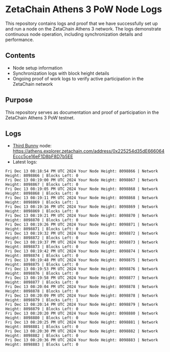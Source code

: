 # ZetaChain Athens 3 PoW Node Logs
This repository contains logs and proof that we have successfully set up and run a node on the ZetaChain Athens 3 network. The logs demonstrate continuous node operation, including synchronization details and performance.

## Contents
- Node setup information
- Synchronization logs with block height details
- Ongoing proof of work logs to verify active participation in the ZetaChain network

## Purpose
This repository serves as documentation and proof of participation in the ZetaChain Athens 3 PoW testnet.

## Logs

- [Third Bunny](https://thirdbunny.xyz/) node: https://athens.explorer.zetachain.com/address/0x225254d35dE666064Eccc5ce16eF1D8bF8D7b5EE
- Latest logs:
```
Fri Dec 13 08:18:54 PM UTC 2024 Your Node Height: 8098866 | Network Height: 8098866 | Blocks Left: 0
Fri Dec 13 08:19:00 PM UTC 2024 Your Node Height: 8098867 | Network Height: 8098867 | Blocks Left: 0
Fri Dec 13 08:19:05 PM UTC 2024 Your Node Height: 8098868 | Network Height: 8098868 | Blocks Left: 0
Fri Dec 13 08:19:11 PM UTC 2024 Your Node Height: 8098868 | Network Height: 8098869 | Blocks Left: 1
Fri Dec 13 08:19:16 PM UTC 2024 Your Node Height: 8098869 | Network Height: 8098869 | Blocks Left: 0
Fri Dec 13 08:19:21 PM UTC 2024 Your Node Height: 8098870 | Network Height: 8098870 | Blocks Left: 0
Fri Dec 13 08:19:26 PM UTC 2024 Your Node Height: 8098871 | Network Height: 8098871 | Blocks Left: 0
Fri Dec 13 08:19:32 PM UTC 2024 Your Node Height: 8098872 | Network Height: 8098872 | Blocks Left: 0
Fri Dec 13 08:19:37 PM UTC 2024 Your Node Height: 8098873 | Network Height: 8098873 | Blocks Left: 0
Fri Dec 13 08:19:42 PM UTC 2024 Your Node Height: 8098874 | Network Height: 8098874 | Blocks Left: 0
Fri Dec 13 08:19:48 PM UTC 2024 Your Node Height: 8098875 | Network Height: 8098875 | Blocks Left: 0
Fri Dec 13 08:19:53 PM UTC 2024 Your Node Height: 8098876 | Network Height: 8098876 | Blocks Left: 0
Fri Dec 13 08:19:58 PM UTC 2024 Your Node Height: 8098877 | Network Height: 8098877 | Blocks Left: 0
Fri Dec 13 08:20:04 PM UTC 2024 Your Node Height: 8098878 | Network Height: 8098878 | Blocks Left: 0
Fri Dec 13 08:20:09 PM UTC 2024 Your Node Height: 8098878 | Network Height: 8098879 | Blocks Left: 1
Fri Dec 13 08:20:14 PM UTC 2024 Your Node Height: 8098879 | Network Height: 8098879 | Blocks Left: 0
Fri Dec 13 08:20:20 PM UTC 2024 Your Node Height: 8098880 | Network Height: 8098880 | Blocks Left: 0
Fri Dec 13 08:20:25 PM UTC 2024 Your Node Height: 8098881 | Network Height: 8098881 | Blocks Left: 0
Fri Dec 13 08:20:30 PM UTC 2024 Your Node Height: 8098882 | Network Height: 8098882 | Blocks Left: 0
Fri Dec 13 08:20:36 PM UTC 2024 Your Node Height: 8098883 | Network Height: 8098883 | Blocks Left: 0
```
